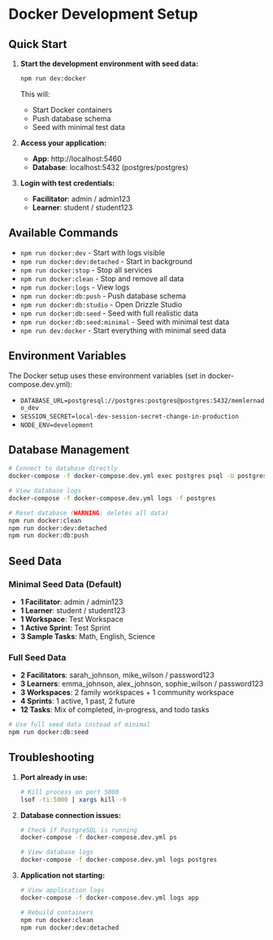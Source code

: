# Docker Development Setup

## Quick Start

1. **Start the development environment with seed data:**
   ```bash
   npm run dev:docker
   ```
   This will:
   - Start Docker containers
   - Push database schema
   - Seed with minimal test data

2. **Access your application:**
   - **App**: http://localhost:5460
   - **Database**: localhost:5432 (postgres/postgres)

3. **Login with test credentials:**
   - **Facilitator**: admin / admin123
   - **Learner**: student / student123

## Available Commands

- `npm run docker:dev` - Start with logs visible
- `npm run docker:dev:detached` - Start in background
- `npm run docker:stop` - Stop all services
- `npm run docker:clean` - Stop and remove all data
- `npm run docker:logs` - View logs
- `npm run docker:db:push` - Push database schema
- `npm run docker:db:studio` - Open Drizzle Studio
- `npm run docker:db:seed` - Seed with full realistic data
- `npm run docker:db:seed:minimal` - Seed with minimal test data
- `npm run dev:docker` - Start everything with minimal seed data

## Environment Variables

The Docker setup uses these environment variables (set in docker-compose.dev.yml):

- `DATABASE_URL=postgresql://postgres:postgres@postgres:5432/memlernado_dev`
- `SESSION_SECRET=local-dev-session-secret-change-in-production`
- `NODE_ENV=development`

## Database Management

```bash
# Connect to database directly
docker-compose -f docker-compose.dev.yml exec postgres psql -U postgres -d memlernado_dev

# View database logs
docker-compose -f docker-compose.dev.yml logs -f postgres

# Reset database (WARNING: deletes all data)
npm run docker:clean
npm run docker:dev:detached
npm run docker:db:push
```

## Seed Data

### Minimal Seed Data (Default)
- **1 Facilitator**: admin / admin123
- **1 Learner**: student / student123  
- **1 Workspace**: Test Workspace
- **1 Active Sprint**: Test Sprint
- **3 Sample Tasks**: Math, English, Science

### Full Seed Data
- **2 Facilitators**: sarah_johnson, mike_wilson / password123
- **3 Learners**: emma_johnson, alex_johnson, sophie_wilson / password123
- **3 Workspaces**: 2 family workspaces + 1 community workspace
- **4 Sprints**: 1 active, 1 past, 2 future
- **12 Tasks**: Mix of completed, in-progress, and todo tasks

```bash
# Use full seed data instead of minimal
npm run docker:db:seed
```

## Troubleshooting

1. **Port already in use:**
   ```bash
   # Kill process on port 5000
   lsof -ti:5000 | xargs kill -9
   ```

2. **Database connection issues:**
   ```bash
   # Check if PostgreSQL is running
   docker-compose -f docker-compose.dev.yml ps
   
   # View database logs
   docker-compose -f docker-compose.dev.yml logs postgres
   ```

3. **Application not starting:**
   ```bash
   # View application logs
   docker-compose -f docker-compose.dev.yml logs app
   
   # Rebuild containers
   npm run docker:clean
   npm run docker:dev:detached
   ```
